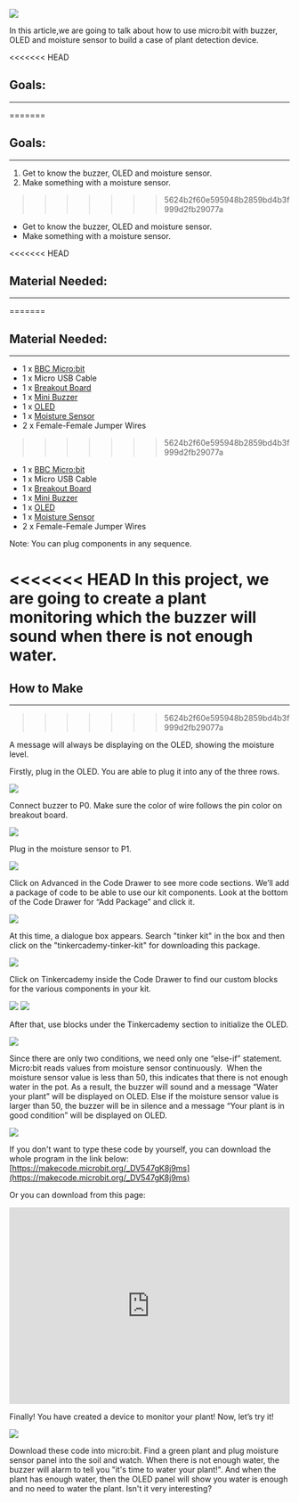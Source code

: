 ![](https://i.imgur.com/kUZLoEo.jpg)

In this article,we are going to talk about how to use micro:bit with buzzer, OLED and moisture sensor to build a case of plant detection device.


<<<<<<< HEAD
## Goals:  
---
=======
## Goals:         
---

1. Get to know the buzzer, OLED and moisture sensor.   
2. Make something with a moisture sensor.   
>>>>>>> 5624b2f60e595948b2859bd4b3f999d2fb29077a

- Get to know the buzzer, OLED and moisture sensor.
- Make something with a moisture sensor.

<<<<<<< HEAD

## Material Needed:  
---
=======
## Material Needed:      
---

- 1 x [BBC Micro:bit](http://www.elecfreaks.com/estore/micro-bit-board.html)  
- 1 x Micro USB Cable  
- 1 x [Breakout Board](http://www.elecfreaks.com/estore/elecfreaks-micro-bit-breakout-board.html)  
- 1 x [Mini Buzzer](https://www.elecfreaks.com/estore/octopus-passive-buzzer-brick-obpb01.html)  
- 1 x [OLED](https://www.elecfreaks.com/estore/iic-oled.html)  
- 1 x [Moisture Sensor](https://www.elecfreaks.com/estore/octopus-soil-moisture-sensor-brick.html)  
- 2 x Female-Female Jumper Wires  
>>>>>>> 5624b2f60e595948b2859bd4b3f999d2fb29077a

- 1 x [BBC Micro:bit](http://www.elecfreaks.com/estore/micro-bit-board.html)
- 1 x Micro USB Cable
- 1 x [Breakout Board](http://www.elecfreaks.com/estore/elecfreaks-micro-bit-breakout-board.html)
- 1 x [Mini Buzzer](https://www.elecfreaks.com/estore/octopus-passive-buzzer-brick-obpb01.html)
- 1 x [OLED](https://www.elecfreaks.com/estore/iic-oled.html)
- 1 x [Moisture Sensor](https://www.elecfreaks.com/estore/octopus-soil-moisture-sensor-brick.html)
- 2 x Female-Female Jumper Wires

Note: You can plug components in any sequence.

<<<<<<< HEAD
In this project, we are going to create a plant monitoring which the buzzer will sound when there is not enough water.
=======
## How to Make    
---
>>>>>>> 5624b2f60e595948b2859bd4b3f999d2fb29077a

A message will always be displaying on the OLED, showing the moisture level.

Firstly, plug in the OLED.
You are able to plug it into any of the three rows.

![](https://i.imgur.com/qOBV7Uf.png)

Connect buzzer to P0. Make sure the color of wire follows the pin color on breakout board.

![](https://i.imgur.com/ABoiMrD.jpg)

Plug in the moisture sensor to P1.

![](https://i.imgur.com/jgTG7i6.jpg)

Click on Advanced in the Code Drawer to see more code sections.
We’ll add a package of code to be able to use our kit components.
Look at the bottom of the Code Drawer for “Add Package” and click it.

![](https://i.imgur.com/FOHSrAx.png)

At this time, a dialogue box appears. Search "tinker kit" in the box and then click on the "tinkercademy-tinker-kit" for downloading this package.

![](https://i.imgur.com/G2nV10d.png)

Click on Tinkercademy inside the Code Drawer to find our custom blocks for the various components in your kit.

![](https://i.imgur.com/57H4sCe.png)
![](https://i.imgur.com/DaZC53n.png)

After that, use blocks under the Tinkercademy section to initialize the OLED.

![](https://i.imgur.com/xAM8RDr.png)

Since there are only two conditions, we need only one “else-if” statement.
Micro:bit reads values from moisture sensor continuously. 
When the moisture sensor value is less than 50, this indicates that there is not enough water in the pot. As a result, the buzzer will sound and a message “Water your plant” will be displayed on OLED. Else if the moisture sensor value is larger than 50, the buzzer will be in silence and a message “Your plant is in good condition” will be displayed on OLED.

![](https://i.imgur.com/qy2wheV.png)

If you don't want to type these code by yourself, you can download the whole program in the link below:
[https://makecode.microbit.org/_DV547gK8j9ms](https://makecode.microbit.org/_DV547gK8j9ms)

Or you can download from this page:

<div style="position:relative;height:0;padding-bottom:70%;overflow:hidden;"><iframe style="position:absolute;top:0;left:0;width:100%;height:100%;" src="https://makecode.microbit.org/#pub:_DV547gK8j9ms" frameborder="0" sandbox="allow-popups allow-forms allow-scripts allow-same-origin"></iframe></div>


Finally! You have created a device to monitor your plant! Now, let’s try it!

![](https://i.imgur.com/nD0PGDe.png)

Download these code into micro:bit. Find a green plant and plug moisture sensor panel into the soil and watch. When there is not enough water, the buzzer will alarm to tell you "it's time to water your plant!". And when the plant has enough water, then the OLED panel will show you water is enough and no need to water the plant.
Isn't it very interesting?

